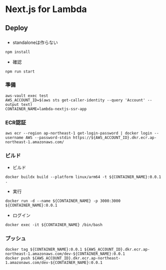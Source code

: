 # Next.js for Lambda

## Deploy

### 
* standaloneは作らない
```
npm install
```
* 確認
```
npm run start
```

### 準備
```
aws-vault exec test
AWS_ACCOUNT_ID=$(aws sts get-caller-identity --query 'Account' --output text)
CONTAINER_NAME=lambda-nextjs-ssr-app
```
### ECR認証
```
aws ecr --region ap-northeast-1 get-login-password | docker login --username AWS --password-stdin https://${AWS_ACCOUNT_ID}.dkr.ecr.ap-northeast-1.amazonaws.com/
```

### ビルド
* ビルド
```
docker buildx build --platform linux/arm64 -t ${CONTAINER_NAME}:0.0.1 .
```
* 実行
```
docker run -d --name ${CONTAINER_NAME} -p 3000:3000 ${CONTAINER_NAME}:0.0.1
```
* ログイン
```
docker exec -it ${CONTAINER_NAME} /bin/bash
```

### プッシュ
```
docker tag ${CONTAINER_NAME}:0.0.1 ${AWS_ACCOUNT_ID}.dkr.ecr.ap-northeast-1.amazonaws.com/dev-${CONTAINER_NAME}:0.0.1
docker push ${AWS_ACCOUNT_ID}.dkr.ecr.ap-northeast-1.amazonaws.com/dev-${CONTAINER_NAME}:0.0.1
```
